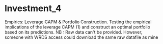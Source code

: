 # Investment_4

Empirics: Leverage CAPM & Portfolio Construction.
Testing the empirical implications of the leverage CAPM (1) and construct an optimal portfolio based on its predictions.
NB : Raw data can't be provided. However, someone with WRDS access could download the same raw datafile as mine
